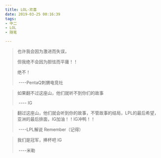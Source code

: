 ```yaml
---
title: LOL-欢喜
date: 2019-03-25 00:16:39
tags:
- 中二
- LOL
- 随笔

---
```


> 也许我会因为激进而失误，
>
> 但我绝不会因为胆怯而平庸！！
>
> 绝不！
>
> ​						----PentaQ刺猬电竞社

> 如果翻不过这座山，他们就听不到你们的故事
>
> ​						---- IG

> 翻过这座山，他们就会听到你的故事，不管故事的结局，LPL的最后希望，亚洲的最后排面，IG加油！！IG冲鸭！！
>
> ​						----LPL解说 Remember（记得）

> 我们是冠军，捧杯吧 IG
>
> ​						----米勒